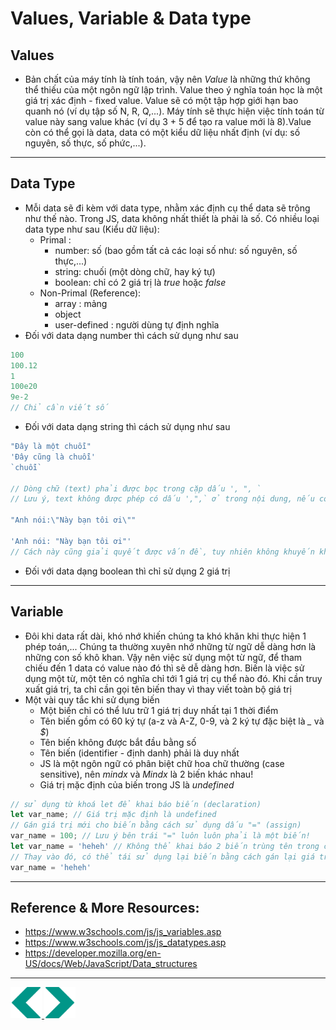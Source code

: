 # Values, Variable & Data type
## Values
- Bản chất của máy tính là tính toán, vậy nên *Value* là những thứ không thể thiếu của một ngôn ngữ lập trình. Value theo ý nghĩa toán học là một giá trị xác định - fixed value. Value sẽ có một tập hợp giới hạn bao quanh nó (ví dụ tập số N, R, Q,...). Máy tính sẽ thực hiện việc tính toán từ value này sang value khác (ví dụ 3 + 5 để tạo ra value mới là 8).Value còn có thể gọi là data, data có một kiểu dữ liệu nhất định (ví dụ: số nguyên, số thực, số phức,...). 

---

## Data Type
- Mỗi data sẽ đi kèm với data type, nhằm xác định cụ thể data sẽ trông như thế nào. Trong JS, data không nhất thiết là phải là số. Có nhiều loại data type như sau (Kiểu dữ liệu):
    - Primal :
        - number: số (bao gồm tất cả các loại số như: số nguyên, số thực,...)
        - string: chuối (một dòng chữ, hay ký tự)
        - boolean: chỉ có 2 giá trị là *true* hoặc *false*
    - Non-Primal (Reference):
        - array : mảng
        - object
        - user-defined : người dùng tự định nghĩa
- Đối với data dạng number thì cách sử dụng như sau
```js
100
100.12
1
100e20
9e-2
// Chỉ cần viết số 
```
- Đối với data dạng string thì cách sử dụng như sau
```js
"Đây là một chuỗi"
'Đây cũng là chuỗi'
`chuỗi`

// Dòng chữ (text) phải được bọc trong cặp dấu ', ", `
// Lưu ý, text không được phép có dấu ',",` ở trong nội dung, nếu có thì phải thay bằng \',\",\` mới hợp lệ

"Anh nói:\"Này bạn tôi ơi\""

'Anh nói: "Này bạn tôi ơi"'
// Cách này cũng giải quyết được vấn đề, tuy nhiên không khuyến khích

```
- Đối với data dạng boolean thì chỉ sử dụng 2 giá trị

---

## Variable
- Đôi khi data rất dài, khó nhớ khiến chúng ta khó khăn khi thực hiện 1 phép toán,... Chúng ta thường xuyên nhớ những từ ngữ dễ dàng hơn là những con số khô khan. Vậy nên việc sử dụng một từ ngữ, để tham chiếu đến 1 data có value nào đó thì sẽ dễ dàng hơn. Biến là việc sử dụng một từ, một tên có nghĩa chỉ tới 1 giá trị cụ thể nào đó. Khi cần truy xuất giá trị, ta chỉ cần gọi tên biến thay vì thay viết toàn bộ giá trị
- Một vài quy tắc khi sử dụng biến
    - Một biến chỉ có thể lưu trữ 1 giá trị duy nhất tại 1 thời điểm
    - Tên biến gồm có 60 ký tự (a-z và A-Z, 0-9, và 2 ký tự đặc biệt là *_* và *$*)
    - Tên biến không được bắt đầu bằng số
    - Tên biến (identifier - định danh) phải là duy nhất
    - JS là một ngôn ngữ có phân biệt chữ hoa chữ thường (case sensitive), nên *mindx* và *Mindx* là 2 biến khác nhau!
    - Giá trị mặc định của biến trong JS là *undefined*
```js
// sử dụng từ khoá let để khai báo biến (declaration)
let var_name; // Giá trị mặc định là undefined
// Gán giá trị mới cho biến bằng cách sử dụng dấu "=" (assign)
var_name = 100; // Lưu ý bên trái "=" luôn luôn phải là một biến!
let var_name = 'heheh' // Không thể khai báo 2 biến trùng tên trong cùng 1 phạm vi!
// Thay vào đó, có thể tái sử dụng lại biến bằng cách gán lại giá trị
var_name = 'heheh'
```

---

## Reference & More Resources: 
* https://www.w3schools.com/js/js_variables.asp
* https://www.w3schools.com/js/js_datatypes.asp
* https://developer.mozilla.org/en-US/docs/Web/JavaScript/Data_structures

---
<!-- Navigator -->
<div>
<a href="./Lecture-05.1.Introduction-to-Javascript.md">
    <img width=50 src="../sources/left-arrow.svg" >
</a>
<a href="./Lecture-05.3.Operator-Expression-Function.md">
    <img  width=50 src="../sources/right-arrow.svg">
    </a>
</div>
<!-- Navigator -->
